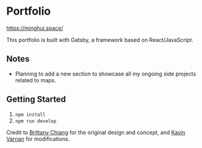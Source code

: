 # Portfolio

https://minghui.space/

This portfolio is built with Gatsby, a framework based on React/JavaScript.

## Notes
* Planning to add a new section to showcase all my ongoing side projects related to maps.


## Getting Started

1.  `npm install`
2.  `npm run develop`


Credit to [Brittany Chiang](https://brittanychiang.com/) for the original design and concept, and [Kavin Varnan](https://kavin.varnan.me/) for modifications.